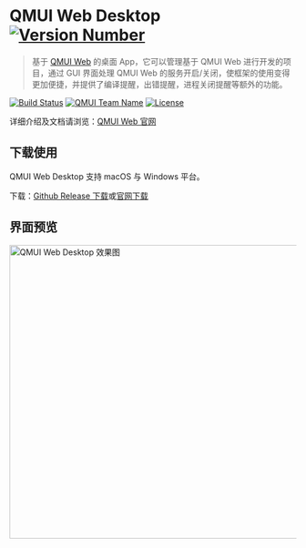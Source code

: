 # QMUI Web Desktop [![Version Number](https://img.shields.io/github/release/QMUI/qmui_web_desktop.svg?style=flat)](https://github.com/Tencent/QMUI_Web_Desktop/ "Version Number")
> 基于 [QMUI Web](https://github.com/Tencent/qmui_web) 的桌面 App，它可以管理基于 QMUI Web 进行开发的项目，通过 GUI 界面处理 QMUI Web 的服务开启/关闭，使框架的使用变得更加便捷，并提供了编译提醒，出错提醒，进程关闭提醒等额外的功能。

[![Build Status](https://travis-ci.org/Tencent/QMUI_Web_Desktop.svg)](https://travis-ci.org/Tencent/QMUI_Web_Desktop "Build Status")
[![QMUI Team Name](https://img.shields.io/badge/Team-QMUI-brightgreen.svg?style=flat)](https://github.com/QMUI "QMUI Team")
[![License](https://img.shields.io/badge/license-MIT-blue.svg?style=flat)](http://opensource.org/licenses/MIT "Feel free to contribute.")

详细介绍及文档请浏览：[QMUI Web 官网](http://qmuiteam.com/web)

## 下载使用
QMUI Web Desktop 支持 macOS 与 Windows 平台。

下载：[Github Release 下载](https://github.com/Tencent/QMUI_Web_Desktop/releases)或[官网下载](http://qmuiteam.com/web/page/index.html#downloadDirect)

## 界面预览
<img src="https://raw.githubusercontent.com/QMUI/qmuidemo_web/master/public/style/images/independent/App.gif" width="516" alt="QMUI Web Desktop 效果图" />
